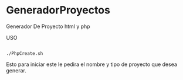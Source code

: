 # GeneradorProyectos
Generador De Proyecto html y php

USO
~~~~~~~~~~~~~~~~~~~~~~~~~~~~~~~~~~~~~~~~~~~~~~~~~~~

./PhpCreate.sh

~~~~~~~~~~~~~~~~~~~~~~~~~~~~~~~~~~~~~~~~~~~~~~~~~~~~~

Esto para iniciar este le pedira el nombre y tipo de proyecto que desea generar.
